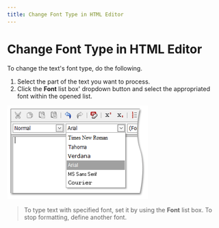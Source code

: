 ```yaml
---
title: Change Font Type in HTML Editor
---
```

# Change Font Type in HTML Editor
To change the text's font type, do the following.
1. Select the part of the text you want to process.
2. Click the **Font** list box' dropdown button and select the appropriated font within the opened list.

![ASPxHtmlEditor-WorkingWithText-FontType](../../../images/img7395.png)

> To type text with specified font, set it by using the **Font** list box. To stop formatting, define another font.